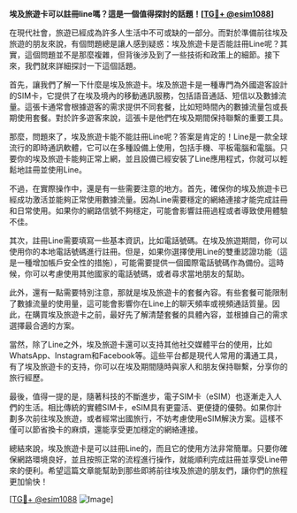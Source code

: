 **埃及旅遊卡可以註冊line嗎？這是一個值得探討的話題！[[TG💪+ @esim1088](https://t.me/s/esim1088)]**

在現代社會，旅遊已經成為許多人生活中不可或缺的一部分。而對於準備前往埃及旅遊的朋友來說，有個問題總是讓人感到疑惑：埃及旅遊卡是否能註冊Line呢？其實，這個問題並不是那麼複雜，但背後涉及到了一些技術和政策上的細節。接下來，我們就來詳細探討一下這個話題。

首先，讓我們了解一下什麼是埃及旅遊卡。埃及旅遊卡是一種專門為外國遊客設計的SIM卡，它提供了在埃及境內的移動通訊服務，包括語音通話、短信以及數據流量。這張卡通常會根據遊客的需求提供不同套餐，比如短時間內的數據流量包或長期使用套餐。對於許多遊客來說，這張卡是他們在埃及期間保持聯繫的重要工具。

那麼，問題來了，埃及旅遊卡能不能註冊Line呢？答案是肯定的！Line是一款全球流行的即時通訊軟體，它可以在多種設備上使用，包括手機、平板電腦和電腦。只要你的埃及旅遊卡能夠正常上網，並且設備已經安裝了Line應用程式，你就可以輕鬆地註冊並使用Line。

不過，在實際操作中，還是有一些需要注意的地方。首先，確保你的埃及旅遊卡已經成功激活並能夠正常使用數據流量。因為Line需要穩定的網絡連接才能完成註冊和日常使用。如果你的網路信號不夠穩定，可能會影響註冊過程或者導致使用體驗不佳。

其次，註冊Line需要填寫一些基本資訊，比如電話號碼。在埃及旅遊期間，你可以使用你的本地電話號碼進行註冊。但是，如果你選擇使用Line的雙重認證功能（這是一種增加帳戶安全性的措施），可能需要提供一個國際電話號碼作為備份。這時候，你可以考慮使用其他國家的電話號碼，或者尋求當地朋友的幫助。

此外，還有一點需要特別注意，那就是埃及旅遊卡的套餐內容。有些套餐可能限制了數據流量的使用量，這可能會影響你在Line上的聊天頻率或視頻通話質量。因此，在購買埃及旅遊卡之前，最好先了解清楚套餐的具體內容，並根據自己的需求選擇最合適的方案。

當然，除了Line之外，埃及旅遊卡還可以支持其他社交媒體平台的使用，比如WhatsApp、Instagram和Facebook等。這些平台都是現代人常用的溝通工具，有了埃及旅遊卡的支持，你可以在埃及期間隨時與家人和朋友保持聯繫，分享你的旅行經歷。

最後，值得一提的是，隨著科技的不斷進步，電子SIM卡（eSIM）也逐漸走入人們的生活。相比傳統的實體SIM卡，eSIM具有更靈活、更便捷的優勢。如果你計劃多次前往埃及旅遊，或者經常出國旅行，不妨考慮使用eSIM解決方案。這樣不僅可以節省換卡的麻煩，還能享受更加穩定的網絡連接。

總結來說，埃及旅遊卡是可以註冊Line的，而且它的使用方法非常簡單。只要你確保網路環境良好，並且按照正常的流程進行操作，就能順利完成註冊並享受Line帶來的便利。希望這篇文章能幫助到那些即將前往埃及旅遊的朋友們，讓你們的旅程更加愉快！

[[TG💪+ @esim1088](https://t.me/s/esim1088) ![Image](https://i.postimg.cc/4NQfJmqS/Snipaste-2025-05-13-00-14-12.png)]